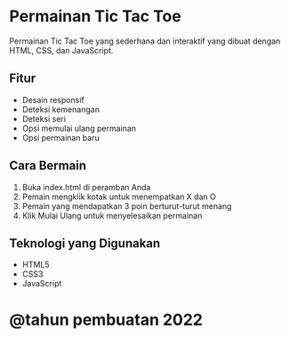 # Permainan Tic Tac Toe

Permainan Tic Tac Toe yang sederhana dan interaktif yang dibuat dengan HTML, CSS, dan JavaScript.

## Fitur
- Desain responsif
- Deteksi kemenangan
- Deteksi seri
- Opsi memulai ulang permainan
- Opsi permainan baru

## Cara Bermain
1. Buka index.html di peramban Anda
2. Pemain mengklik kotak untuk menempatkan X dan O
3. Pemain yang mendapatkan 3 poin berturut-turut menang
4. Klik Mulai Ulang untuk menyelesaikan permainan

## Teknologi yang Digunakan
- HTML5
- CSS3
- JavaScript

# @tahun pembuatan 2022
